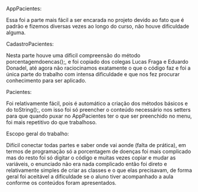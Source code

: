AppPacientes:

Essa foi a parte mais fácil a ser encarada no projeto devido ao fato que é padrão e fizemos diversas vezes ao longo do curso, não houve dificuldade alguma.

CadastroPacientes:

Nesta parte houve uma díficil compreensão do método porcentagemdoencas();, e foi copiado dos colegas Lucas Fraga e Eduardo Donadel, até agora não raciocinamos exatamente o que o código faz e foi a única parte do trabalho com intensa dificuldade e que nos fez procurar conhecimento para ser aplicado.

Pacientes:

Foi relativamente fácil, pois é automático a criação dos métodos básicos e do toString();, com isso foi só preencher o conteúdo necessário nos setters para que quando puxar no AppPacientes ter o que ser preenchido no menu, foi mais repetitivo do que trabalhoso.

Escopo geral do trabalho:

Difícil conectar todas partes e saber onde vai aonde (falta de prática), em termos de programação só a porcentagem de doenças foi mais complicado mas do resto foi só digitar o código e muitas vezes copiar e mudar as variáveis, o enunciado não era nada complicado então foi direto e relativamente simples de  criar as classes e o que elas precisavam, de forma geral foi aceitável a dificuldade se o aluno tiver acompanhado a aula conforme os conteúdos foram apresentados.

